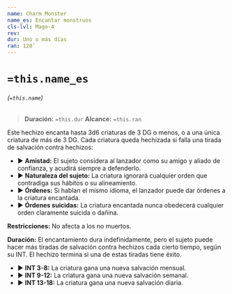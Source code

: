 ```yaml
---
name: Charm Monster
name_es: Encantar monstruos
cls-lvl: Mago-4
rev: 
dur: Uno o más días
ran: 120’
---
```

# `=this.name_es`
###### (`=this.name`)

>**Duración:** `=this.dur`
>**Alcance:** `=this.ran`

Este hechizo encanta hasta 3d6 criaturas de 3 DG o menos, o a una única criatura de más de 3 DG. Cada criatura queda hechizada si falla una tirada de salvación contra hechizos:
- ▶ **Amistad:** El sujeto considera al lanzador como su amigo y aliado de confianza, y acudirá siempre a defenderlo.
- ▶ **Naturaleza del sujeto:** La criatura ignorará cualquier orden que contradiga sus hábitos o su alineamiento.
- ▶ **Órdenes:** Si hablan el mismo idioma, el lanzador puede dar órdenes a la criatura encantada.
- ▶ **Órdenes suicidas:** La criatura encantada nunca obedecerá cualquier orden claramente suicida o dañina.

**Restricciones:** No afecta a los no muertos.

**Duración:** El encantamiento dura indefinidamente, pero el sujeto puede hacer más tiradas de salvación contra hechizos cada cierto tiempo, según su INT. El hechizo termina si una de estas tiradas tiene éxito.
- ▶ **INT 3-8:** La criatura gana una nueva salvación mensual.
- ▶ **INT 9-12:** La criatura gana una nueva salvación semanal.
- ▶ **INT 13-18:** La criatura gana una nueva salvación diaria.